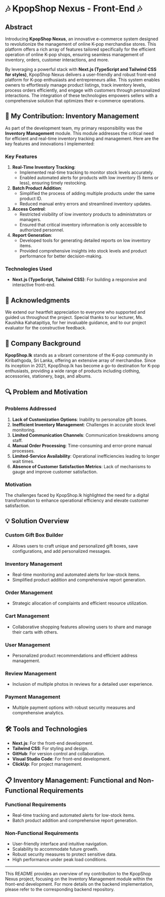 # 🎶 KpopShop Nexus - Front-End 🎶

## Abstract
Introducing **KpopShop Nexus**, an innovative e-commerce system designed to revolutionize the management of online K-pop merchandise stores. This platform offers a rich array of features tailored specifically for the efficient operation of online K-pop shops, ensuring seamless management of inventory, orders, customer interactions, and more.

By leveraging a powerful stack with **Next.js (TypeScript and Tailwind CSS for styles)**, KpopShop Nexus delivers a user-friendly and robust front-end platform for K-pop enthusiasts and entrepreneurs alike. This system enables owners to effortlessly manage product listings, track inventory levels, process orders efficiently, and engage with customers through personalized interactions. The integration of these technologies empowers sellers with a comprehensive solution that optimizes their e-commerce operations.

## 🚀 My Contribution: Inventory Management
As part of the development team, my primary responsibility was the **Inventory Management** module. This module addresses the critical need for efficient and real-time inventory tracking and management. Here are the key features and innovations I implemented:

### Key Features
1. **Real-Time Inventory Tracking**:
    - Implemented real-time tracking to monitor stock levels accurately.
    - Enabled automated alerts for products with low inventory (5 items or less), ensuring timely restocking.
2. **Batch Product Addition**:
    - Simplified the process of adding multiple products under the same product ID.
    - Reduced manual entry errors and streamlined inventory updates.
3. **Access Control**:
    - Restricted visibility of low inventory products to administrators or managers.
    - Ensured that critical inventory information is only accessible to authorized personnel.
4. **Report Generation**:
    - Developed tools for generating detailed reports on low inventory items.
    - Provided comprehensive insights into stock levels and product performance for better decision-making.

### Technologies Used
- **Next.js (TypeScript, Tailwind CSS)**: For building a responsive and interactive front-end.

## 🙏 Acknowledgments
We extend our heartfelt appreciation to everyone who supported and guided us throughout the project. Special thanks to our lecturer, Ms. Kaushika Kahatapitiya, for her invaluable guidance, and to our project evaluator for the constructive feedback.

## 🏢 Company Background
**KpopShop.lk** stands as a vibrant cornerstone of the K-pop community in Kiribathgoda, Sri Lanka, offering an extensive array of merchandise. Since its inception in 2021, KpopShop.lk has become a go-to destination for K-pop enthusiasts, providing a wide range of products including clothing, accessories, stationery, bags, and albums.

## 🔍 Problem and Motivation
### Problems Addressed
1. **Lack of Customization Options**: Inability to personalize gift boxes.
2. **Inefficient Inventory Management**: Challenges in accurate stock level monitoring.
3. **Limited Communication Channels**: Communication breakdowns among staff.
4. **Manual Order Processing**: Time-consuming and error-prone manual processes.
5. **Limited-Service Availability**: Operational inefficiencies leading to longer wait times.
6. **Absence of Customer Satisfaction Metrics**: Lack of mechanisms to gauge and improve customer satisfaction.

### Motivation
The challenges faced by KpopShop.lk highlighted the need for a digital transformation to enhance operational efficiency and elevate customer satisfaction.

## 💡 Solution Overview
### Custom Gift Box Builder
- Allows users to craft unique and personalized gift boxes, save configurations, and add personalized messages.

### Inventory Management
- Real-time monitoring and automated alerts for low-stock items.
- Simplified product addition and comprehensive report generation.

### Order Management
- Strategic allocation of complaints and efficient resource utilization.

### Cart Management
- Collaborative shopping features allowing users to share and manage their carts with others.

### User Management
- Personalized product recommendations and efficient address management.

### Review Management
- Inclusion of multiple photos in reviews for a detailed user experience.

### Payment Management
- Multiple payment options with robust security measures and comprehensive analytics.

## 🛠️ Tools and Technologies
- **Next.js**: For the front-end development.
- **Tailwind CSS**: For styling and design.
- **GitHub**: For version control and collaboration.
- **Visual Studio Code**: For front-end development.
- **ClickUp**: For project management.

## 📋 Inventory Management: Functional and Non-Functional Requirements
### Functional Requirements
- Real-time tracking and automated alerts for low-stock items.
- Batch product addition and comprehensive report generation.

### Non-Functional Requirements
- User-friendly interface and intuitive navigation.
- Scalability to accommodate future growth.
- Robust security measures to protect sensitive data.
- High performance under peak load conditions.

---

This README provides an overview of my contribution to the KpopShop Nexus project, focusing on the Inventory Management module within the front-end development. For more details on the backend implementation, please refer to the corresponding backend repository.
